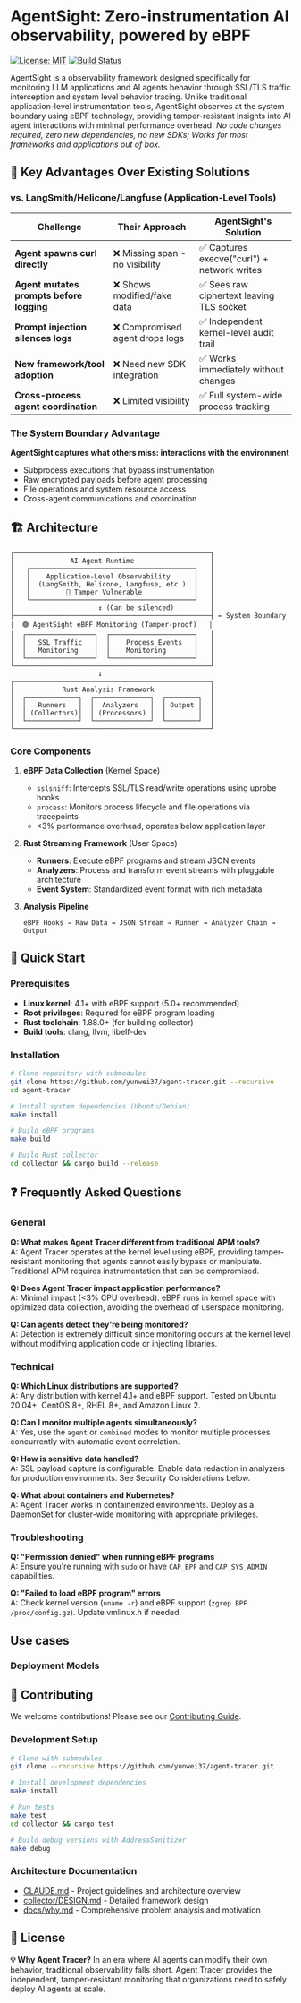 # AgentSight: Zero‑instrumentation AI observability, powered by eBPF

[![License: MIT](https://img.shields.io/badge/License-MIT-green.svg)](https://opensource.org/licenses/MIT)
[![Build Status](https://img.shields.io/badge/build-passing-brightgreen)](https://github.com/yunwei37/agent-tracer)

AgentSight is a observability framework designed specifically for monitoring LLM applications and AI agents behavior through SSL/TLS traffic interception and system level behavior tracing. Unlike traditional application-level instrumentation tools, AgentSight observes at the system boundary using eBPF technology, providing tamper-resistant insights into AI agent interactions with minimal performance overhead. *No code changes required, zero new dependencies, no new SDKs; Works for most frameworks and applications out of box.*

## 🚀 Key Advantages Over Existing Solutions

### **vs. LangSmith/Helicone/Langfuse (Application-Level Tools)**

| **Challenge** | **Their Approach** | **AgentSight's Solution** |
|---------------|-------------------|----------------------------|
| **Agent spawns curl directly** | ❌ Missing span - no visibility | ✅ Captures execve("curl") + network writes |
| **Agent mutates prompts before logging** | ❌ Shows modified/fake data | ✅ Sees raw ciphertext leaving TLS socket |
| **Prompt injection silences logs** | ❌ Compromised agent drops logs | ✅ Independent kernel-level audit trail |
| **New framework/tool adoption** | ❌ Need new SDK integration | ✅ Works immediately without changes |
| **Cross-process agent coordination** | ❌ Limited visibility | ✅ Full system-wide process tracking |

### **The System Boundary Advantage**

**AgentSight captures what others miss: interactions with the environment**

- Subprocess executions that bypass instrumentation
- Raw encrypted payloads before agent processing  
- File operations and system resource access
- Cross-agent communications and coordination

## 🏗️ Architecture

```ascii
┌─────────────────────────────────────────────────┐
│              AI Agent Runtime                   │
│   ┌─────────────────────────────────────────┐   │
│   │    Application-Level Observability      │   │
│   │  (LangSmith, Helicone, Langfuse, etc.)  │   │
│   │         🔴 Tamper Vulnerable             │   │
│   └─────────────────────────────────────────┘   │
│                     ↕ (Can be silenced)         │
├─────────────────────────────────────────────────┤ ← System Boundary
│  🟢 AgentSight eBPF Monitoring (Tamper-proof)   │
│  ┌─────────────────┐  ┌─────────────────────┐   │
│  │   SSL Traffic   │  │    Process Events   │   │
│  │   Monitoring    │  │    Monitoring       │   │
│  └─────────────────┘  └─────────────────────┘   │
└─────────────────────────────────────────────────┘
                      ↓
┌─────────────────────────────────────────────────┐
│            Rust Analysis Framework              │
│  ┌─────────────┐  ┌──────────────┐  ┌────────┐  │
│  │   Runners   │  │  Analyzers   │  │ Output │  │
│  │ (Collectors)│  │ (Processors) │  │        │  │
│  └─────────────┘  └──────────────┘  └────────┘  │
└─────────────────────────────────────────────────┘
```

### Core Components

1. **eBPF Data Collection** (Kernel Space)
   - `sslsniff`: Intercepts SSL/TLS read/write operations using uprobe hooks
   - `process`: Monitors process lifecycle and file operations via tracepoints
   - <3% performance overhead, operates below application layer

2. **Rust Streaming Framework** (User Space)
   - **Runners**: Execute eBPF programs and stream JSON events
   - **Analyzers**: Process and transform event streams with pluggable architecture
   - **Event System**: Standardized event format with rich metadata

3. **Analysis Pipeline**

   ```
   eBPF Hooks → Raw Data → JSON Stream → Runner → Analyzer Chain → Output
   ```

## 🚀 Quick Start

### Prerequisites

- **Linux kernel**: 4.1+ with eBPF support (5.0+ recommended)
- **Root privileges**: Required for eBPF program loading
- **Rust toolchain**: 1.88.0+ (for building collector)
- **Build tools**: clang, llvm, libelf-dev

### Installation

```bash
# Clone repository with submodules
git clone https://github.com/yunwei37/agent-tracer.git --recursive
cd agent-tracer

# Install system dependencies (Ubuntu/Debian)
make install

# Build eBPF programs
make build

# Build Rust collector
cd collector && cargo build --release
```

## ❓ Frequently Asked Questions

### General

**Q: What makes Agent Tracer different from traditional APM tools?**  
A: Agent Tracer operates at the kernel level using eBPF, providing tamper-resistant monitoring that agents cannot easily bypass or manipulate. Traditional APM requires instrumentation that can be compromised.

**Q: Does Agent Tracer impact application performance?**  
A: Minimal impact (<3% CPU overhead). eBPF runs in kernel space with optimized data collection, avoiding the overhead of userspace monitoring.

**Q: Can agents detect they're being monitored?**  
A: Detection is extremely difficult since monitoring occurs at the kernel level without modifying application code or injecting libraries.

### Technical

**Q: Which Linux distributions are supported?**  
A: Any distribution with kernel 4.1+ and eBPF support. Tested on Ubuntu 20.04+, CentOS 8+, RHEL 8+, and Amazon Linux 2.

**Q: Can I monitor multiple agents simultaneously?**  
A: Yes, use the `agent` or `combined` modes to monitor multiple processes concurrently with automatic event correlation.

**Q: How is sensitive data handled?**  
A: SSL payload capture is configurable. Enable data redaction in analyzers for production environments. See Security Considerations below.

**Q: What about containers and Kubernetes?**  
A: Agent Tracer works in containerized environments. Deploy as a DaemonSet for cluster-wide monitoring with appropriate privileges.

### Troubleshooting

**Q: "Permission denied" when running eBPF programs**  
A: Ensure you're running with `sudo` or have `CAP_BPF` and `CAP_SYS_ADMIN` capabilities.

**Q: "Failed to load eBPF program" errors**  
A: Check kernel version (`uname -r`) and eBPF support (`zgrep BPF /proc/config.gz`). Update vmlinux.h if needed.


## Use cases

### Deployment Models

## 🤝 Contributing

We welcome contributions! Please see our [Contributing Guide](CONTRIBUTING.md).

### Development Setup

```bash
# Clone with submodules
git clone --recursive https://github.com/yunwei37/agent-tracer.git

# Install development dependencies  
make install

# Run tests
make test
cd collector && cargo test

# Build debug versions with AddressSanitizer
make debug
```

### Architecture Documentation

- [CLAUDE.md](CLAUDE.md) - Project guidelines and architecture overview
- [collector/DESIGN.md](collector/DESIGN.md) - Detailed framework design
- [docs/why.md](docs/why.md) - Comprehensive problem analysis and motivation

## 📄 License

**💡 Why Agent Tracer?** In an era where AI agents can modify their own behavior, traditional observability falls short. Agent Tracer provides the independent, tamper-resistant monitoring that organizations need to safely deploy AI agents at scale.
